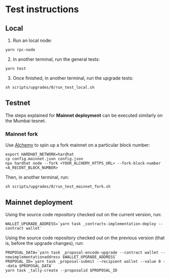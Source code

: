 # Test instructions

## Local

1. Run an local node:

```
yarn rpc-node
```

2. In another terminal, run the general tests:
```
yarn test
```

3. Once finished, in another terminal, run the upgrade tests:
```
sh scripts/upgrades/0/run_test_local.sh 
```

## Testnet

The steps explained for **Mainnet deployment** can be executed similarly on the Mumbai tesnet.


### Mainnet fork

Use [Alchemy](http://alchemy.com/) to spin up a fork mainnet on a particular block number:
```
export HARDHAT_NETWORK=hardhat
cp config.mainnet.json config.json
npx hardhat node --fork <YOUR_ALCHEMY_HTTPS_URL> --fork-block-number <A_RECENT_BLOCK_NUMBER>
```

Then, in another terminal, run:
```
sh scripts/upgrades/0/run_test_mainnet_fork.sh
```


## Mainnet deployment

Using the source code repository checked out on the current version, run:
```
WALLET_UPGRADE_ADDRESS=`yarn task _contracts-implementation-deploy --contract wallet`
```

Using the source code repository checked out on the previous version (that is, before the upgrade changes), run:
```
PROPOSAL_DATA=`yarn task _proposal-encode-upgrade --contract wallet --newimplementationaddress $WALLET_UPGRADE_ADDRESS`
PROPOSAL_ID=`yarn task _proposal-submit --recipient wallet --value 0 --data $PROPOSAL_DATA`
yarn task _tally-create --proposalid $PROPOSAL_ID
```